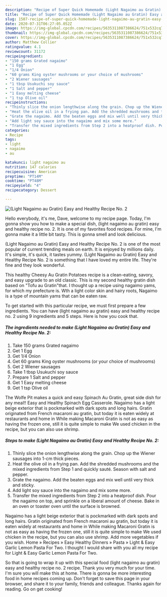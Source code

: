 ```yaml
---
description: "Recipe of Super Quick Homemade (Light Nagaimo au Gratin) Easy and Healthy Recipe No. 2"
title: "Recipe of Super Quick Homemade (Light Nagaimo au Gratin) Easy and Healthy Recipe No. 2"
slug: 1507-recipe-of-super-quick-homemade-light-nagaimo-au-gratin-easy-and-healthy-recipe-no-2
date: 2020-07-31T06:27:05.052Z
image: https://img-global.cpcdn.com/recipes/5635311087386624/751x532cq70/light-nagaimo-au-gratin-easy-and-healthy-recipe-no-2-recipe-main-photo.jpg
thumbnail: https://img-global.cpcdn.com/recipes/5635311087386624/751x532cq70/light-nagaimo-au-gratin-easy-and-healthy-recipe-no-2-recipe-main-photo.jpg
cover: https://img-global.cpcdn.com/recipes/5635311087386624/751x532cq70/light-nagaimo-au-gratin-easy-and-healthy-recipe-no-2-recipe-main-photo.jpg
author: Matthew Collier
ratingvalue: 4.1
reviewcount: 31172
recipeingredient:
- "150 grams Grated nagaimo"
- "1 Egg"
- "1/4 Onion"
- "60 grams King oyster mushrooms or your choice of mushrooms"
- "2 Wiener sausages"
- "1 tbsp Usukuchi soy sauce"
- "1 Salt and pepper"
- "1 Easy melting cheese"
- "1 tsp Olive oil"
recipeinstructions:
- "Thinly slice the onion lengthwise along the grain. Chop up the Wiener sausages into 1-cm thick pieces."
- "Heat the olive oil in a frying pan. Add the shredded mushrooms and the mixed ingredients from Step 1 and quickly sauté. Season with salt and pepper."
- "Grate the nagaimo. Add the beaten eggs and mix well until very thick and sticky."
- "Add light soy sauce into the nagaimo and mix some more."
- "Transfer the mixed ingredients from Step 2 into a heatproof dish. Pour the nagaimo on top, and sprinkle on a liberal amount of cheese. Bake in an oven or toaster oven until the surface is browned."
categories:
- Recipe
tags:
- light
- nagaimo
- au

katakunci: light nagaimo au 
nutrition: 147 calories
recipecuisine: American
preptime: "PT14M"
cooktime: "PT48M"
recipeyield: "4"
recipecategory: Dessert

---
```



![(Light Nagaimo au Gratin) Easy and Healthy Recipe No. 2](https://img-global.cpcdn.com/recipes/5635311087386624/751x532cq70/light-nagaimo-au-gratin-easy-and-healthy-recipe-no-2-recipe-main-photo.jpg)

Hello everybody, it's me, Dave, welcome to my recipe page. Today, I'm gonna show you how to make a special dish, (light nagaimo au gratin) easy and healthy recipe no. 2. It is one of my favorites food recipes. For mine, I'm gonna make it a little bit tasty. This is gonna smell and look delicious.

(Light Nagaimo au Gratin) Easy and Healthy Recipe No. 2 is one of the most popular of current trending meals on earth. It is enjoyed by millions daily. It's simple, it's quick, it tastes yummy. (Light Nagaimo au Gratin) Easy and Healthy Recipe No. 2 is something that I have loved my entire life. They're fine and they look wonderful.

This healthy Cheesy Au Gratin Potatoes recipe is a clean-eating, savory, and easy upgrade to an old classic. This is my second healthy gratin dish based on &#34;Tofu au Gratin&#34;that. I thought up a recipe using nagaimo yams, for which my prefecture is. Wth a light color skin and hairy roots, Nagaimo is a type of mountain yams that can be eaten raw.


To get started with this particular recipe, we must first prepare a few ingredients. You can have (light nagaimo au gratin) easy and healthy recipe no. 2 using 9 ingredients and 5 steps. Here is how you cook that.

<!--inarticleads1-->

##### The ingredients needed to make (Light Nagaimo au Gratin) Easy and Healthy Recipe No. 2:

1. Take 150 grams Grated nagaimo
1. Get 1 Egg
1. Get 1/4 Onion
1. Get 60 grams King oyster mushrooms (or your choice of mushrooms)
1. Get 2 Wiener sausages
1. Take 1 tbsp Usukuchi soy sauce
1. Prepare 1 Salt and pepper
1. Get 1 Easy melting cheese
1. Get 1 tsp Olive oil


The Wolfe Pit makes a quick and easy Spinach Au Gratin, great side dish for any meal!! Easy and Healthy Spinach Egg Casserole. Nagaimo has a light beige exterior that is pockmarked with dark spots and long hairs. Gratin originated from French macaroni au gratin, but today it is eaten widely at restaurants and home in While making Macaroni Gratin is not as easy as having the frozen one, still it is quite simple to make We used chicken in the recipe, but you can also use shrimp. 

<!--inarticleads2-->

##### Steps to make (Light Nagaimo au Gratin) Easy and Healthy Recipe No. 2:

1. Thinly slice the onion lengthwise along the grain. Chop up the Wiener sausages into 1-cm thick pieces.
1. Heat the olive oil in a frying pan. Add the shredded mushrooms and the mixed ingredients from Step 1 and quickly sauté. Season with salt and pepper.
1. Grate the nagaimo. Add the beaten eggs and mix well until very thick and sticky.
1. Add light soy sauce into the nagaimo and mix some more.
1. Transfer the mixed ingredients from Step 2 into a heatproof dish. Pour the nagaimo on top, and sprinkle on a liberal amount of cheese. Bake in an oven or toaster oven until the surface is browned.


Nagaimo has a light beige exterior that is pockmarked with dark spots and long hairs. Gratin originated from French macaroni au gratin, but today it is eaten widely at restaurants and home in While making Macaroni Gratin is not as easy as having the frozen one, still it is quite simple to make We used chicken in the recipe, but you can also use shrimp. Add more vegetables if you wish. Home » Recipes » Easy Healthy Dinners » Pasta » Light &amp; Easy Garlic Lemon Pasta For Two. I thought I would share with you all my recipe for Light &amp; Easy Garlic Lemon Pasta For Two. 

So that is going to wrap it up with this special food (light nagaimo au gratin) easy and healthy recipe no. 2 recipe. Thank you very much for your time. I'm sure you will make this at home. There is gonna be more interesting food in home recipes coming up. Don't forget to save this page in your browser, and share it to your family, friends and colleague. Thanks again for reading. Go on get cooking!
